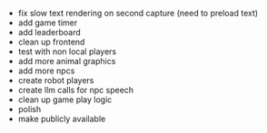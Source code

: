 - fix slow text rendering on second capture (need to preload text)
- add game timer
- add leaderboard
- clean up frontend
- test with non local players
- add more animal graphics
- add more npcs
- create robot players
- create llm calls for npc speech
- clean up game play logic
- polish
- make publicly available